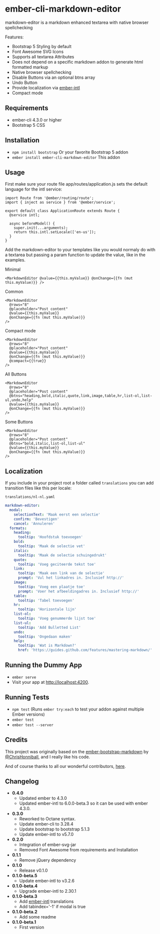 # ember-cli-markdown-editor

markdown-editor is a markdown enhanced textarea with native browser spellchecking

Features:

- Bootstrap 5 Styling by default
- Font Awesome SVG Icons
- Supports all textarea Attributes
- Does not depend on a specific markdown addon to generate html formatted markup
- Native browser spellchecking
- Disable Buttons via an optional btns array
- Undo Button
- Provide localization via [ember-intl](https://github.com/ember-intl/ember-intl)
- Compact mode

## Requirements

- ember-cli 4.3.0 or higher
- Bootstrap 5 CSS

## Installation

- `npm install bootstrap` Or your favorite Bootstrap 5 addon
- `ember install ember-cli-markdown-editor` This addon

## Usage

First make sure your route file app/routes/application.js sets the default language for the intl service:

```
import Route from '@ember/routing/route';
import { inject as service } from '@ember/service';

export default class ApplicationRoute extends Route {
  @service intl;

  async beforeModel() {
    super.init(...arguments);
    return this.intl.setLocale(['en-us']);
  }
}
```

Add the markdown-editor to your templates like you would normaly do with a textarea but passing a param function to update the value, like in the examples.

Minimal

```
<MarkdownEditor @value={{this.myValue}} @onChange={{fn (mut this.myValue)}} />
```

Common

```
<MarkdownEditor
  @rows="8"
  @placeholder="Post content"
  @value={{this.myValue}}
  @onChange={{fn (mut this.myValue)}}
/>
```

Compact mode

```
<MarkdownEditor
  @rows="8"
  @placeholder="Post content"
  @value={{this.myValue}}
  @onChange={{fn (mut this.myValue)}}
  @compact={{true}}
/>
```

All Buttons

```
<MarkdownEditor
  @rows="8"
  @placeholder="Post content"
  @btns="heading,bold,italic,quote,link,image,table,hr,list-ol,list-ul,undo,help"
  @value={{this.myValue}}
  @onChange={{fn (mut this.myValue)}}
/>
```

Some Buttons

```
<MarkdownEditor
  @rows="8"
  @placeholder="Post content"
  @btns="bold,italic,list-ol,list-ul"
  @value={{this.myValue}}
  @onChange={{fn (mut this.myValue)}}
/>
```

## Localization

If you include in your project root a folder called `translations` you can add transition files like this per locale:

`translations/nl-nl.yaml`

```yaml
markdown-editor:
  modal:
    selectionText: 'Maak eerst een selectie'
    confirm: 'Bevestigen'
    cancel: 'Annuleren'
  formats:
    heading:
      tooltip: 'Hoofdstuk toevoegen'
    bold:
      tooltip: 'Maak de selectie vet'
    italic:
      tooltip: 'Maak de selectie schuingedrukt'
    quote:
      tooltip: 'Voeg geciteerde tekst toe'
    link:
      tooltip: 'Maak een link van de selectie'
      prompt: 'Vul het linkadres in. Inclusief http://'
    image:
      tooltip: 'Voeg een plaatje toe'
      prompt: 'Voer het afbeeldingadres in. Inclusief http://'
    table:
      tooltip: 'Tabel toevoegen'
    hr:
      tooltip: 'Horizontale lijn'
    list-ol:
      tooltip: 'Voeg genummerde lijst toe'
    list-ul:
      tooltip: 'Add Bulletted List'
    undo:
      tooltip: 'Ongedaan maken'
    help:
      tooltip: 'Wat is Markdown?'
      href: 'https://guides.github.com/features/mastering-markdown/'
```

## Running the Dummy App

- `ember serve`
- Visit your app at [http://localhost:4200](http://localhost:4200).

## Running Tests

- `npm test` (Runs `ember try:each` to test your addon against multiple Ember versions)
- `ember test`
- `ember test --server`

## Credits

This project was originally based on the [ember-bootstrap-markdown](https://github.com/ChrisHonniball/ember-bootstrap-markdown) by [@ChrisHonniball](https://github.com/ChrisHonniball), and I really like his code.

And of course thanks to all our wonderful contributors, [here](https://github.com/martinic/ember-cli-markdown-editor/graphs/contributors).

## Changelog

- **0.4.0**
  - Updated ember to 4.3.0
  - Updated ember-intl to 6.0.0-beta.3 so it can be used with ember 4.3.0.
- **0.3.0**
  - Reworked to Octane syntax.
  - Update ember-cli to 3.28.4
  - Update bootstrap to bootstrap 5.1.3
  - Update ember-intl to v5.7.0
- **0.2.0**
  - Integration of ember-svg-jar
  - Removed Font Awesome from requirements and Installation
- **0.1.1**
  - Remove jQuery dependency
- **0.1.0**
  - Release v0.1.0
- **0.1.0-beta.5**
  - Update ember-intl to v3.2.6
- **0.1.0-beta.4**
  - Upgrade ember-intl to 2.30.1
- **0.1.0-beta.3**
  - Add [ember-intl](https://github.com/ember-intl/ember-intl) translations
  - Add tabindex='-1' if modal is true
- **0.1.0-beta.2**
  - Add some readme
- **0.1.0-beta.1**
  - First version
